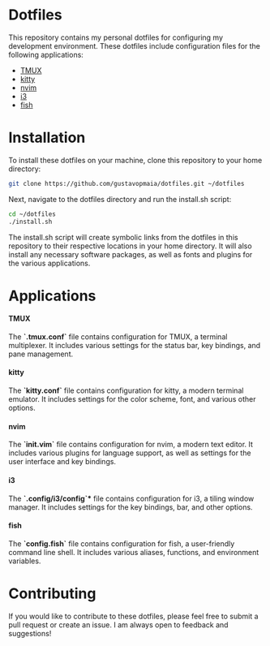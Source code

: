 # Dotfiles

This repository contains my personal dotfiles for configuring my development environment. These dotfiles include configuration files for the following applications:

- [TMUX](https://github.com/tmux/tmux)
- [kitty](https://github.com/kovidgoyal/kitty)
- [nvim](https://github.com/neovim/neovim)
- [i3](https://i3wm.org/)
- [fish](https://fishshell.com/)

# Installation

To install these dotfiles on your machine, clone this repository to your home directory:

```sh
git clone https://github.com/gustavopmaia/dotfiles.git ~/dotfiles
```

Next, navigate to the dotfiles directory and run the install.sh script:

```sh
cd ~/dotfiles
./install.sh
```

The install.sh script will create symbolic links from the dotfiles in this repository to their respective locations in your home directory. It will also install any necessary software packages, as well as fonts and plugins for the various applications.

# Applications

#### TMUX

The **\`.tmux.conf\`** file contains configuration for TMUX, a terminal multiplexer. It includes various settings for the status bar, key bindings, and pane management.

#### kitty

The **\`kitty.conf\`** file contains configuration for kitty, a modern terminal emulator. It includes settings for the color scheme, font, and various other options.

#### nvim

The **\`init.vim\`** file contains configuration for nvim, a modern text editor. It includes various plugins for language support, as well as settings for the user interface and key bindings.

#### i3

The **\`.config/i3/config\`\*** file contains configuration for i3, a tiling window manager. It includes settings for the key bindings, bar, and other options.

#### fish

The **\`config.fish\`** file contains configuration for fish, a user-friendly command line shell. It includes various aliases, functions, and environment variables.

# Contributing

If you would like to contribute to these dotfiles, please feel free to submit a pull request or create an issue. I am always open to feedback and suggestions!
